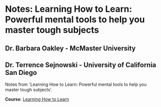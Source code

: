 # Notes: Learning How to Learn: Powerful mental tools to help you master tough subjects
## Dr. Barbara Oakley - McMaster University
## Dr. Terrence Sejnowski - University of California San Diego

Notes from 'Learning How to Learn: Powerful mental tools to help you master tough subjects'.

**Course**: [Learning How to Learn](https://www.coursera.org/learn/learning-how-to-learn)
